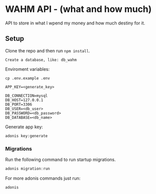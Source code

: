 # WAHM API - (what and how much)

API to store in what I wpend my money and how much destiny for it.


## Setup

Clone the repo and then run `npm install`.

```
Create a database, like: db_wahm
```

Enviroment variables:
```
cp .env.example .env
```

```
APP_KEY=<generate_key>

DB_CONNECTION=mysql
DB_HOST=127.0.0.1
DB_PORT=3306
DB_USER=<db_user>
DB_PASSWORD=<db_password>
DB_DATABASE=<db_name>

```

Generate app key:
```bash
adonis key:generate
```


### Migrations

Run the following command to run startup migrations.

```js
adonis migration:run
```

For more adonis commands just run:
```js
adonis
```
